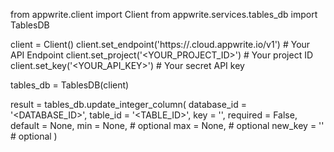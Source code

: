 from appwrite.client import Client
from appwrite.services.tables_db import TablesDB

client = Client()
client.set_endpoint('https://<REGION>.cloud.appwrite.io/v1') # Your API Endpoint
client.set_project('<YOUR_PROJECT_ID>') # Your project ID
client.set_key('<YOUR_API_KEY>') # Your secret API key

tables_db = TablesDB(client)

result = tables_db.update_integer_column(
    database_id = '<DATABASE_ID>',
    table_id = '<TABLE_ID>',
    key = '',
    required = False,
    default = None,
    min = None, # optional
    max = None, # optional
    new_key = '' # optional
)
